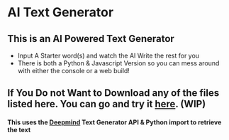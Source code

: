 # AI Text Generator  

## This is an AI Powered Text Generator  
- Input A Starter word(s) and watch the AI Write the rest for you  
- There is both a Python & Javascript Version so you can mess around with either the console or a web build!

## If You Do not Want to Download any of the files listed here. You can go and try it [here](turtlehelm.github.io/projects/Aitextgen).  (WIP)  


#### This uses the [Deepmind](https://deepai.org/machine-learning-model/text-generator) Text Generator API & Python import to retrieve the text  
